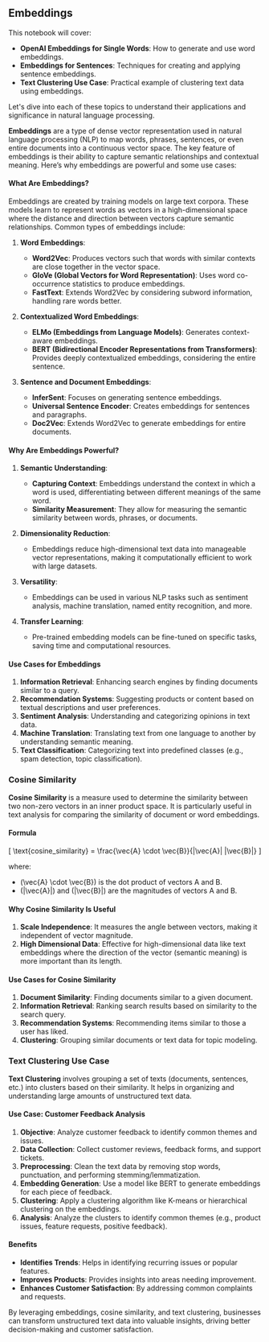 ## Embeddings

This notebook will cover:

- **OpenAI Embeddings for Single Words**: How to generate and use word embeddings.
- **Embeddings for Sentences**: Techniques for creating and applying sentence embeddings.
- **Text Clustering Use Case**: Practical example of clustering text data using embeddings.

Let's dive into each of these topics to understand their applications and significance in natural language processing.

**Embeddings** are a type of dense vector representation used in natural language processing (NLP) to map words, phrases, sentences, or even entire documents into a continuous vector space. The key feature of embeddings is their ability to capture semantic relationships and contextual meaning. Here’s why embeddings are powerful and some use cases:

#### What Are Embeddings?

Embeddings are created by training models on large text corpora. These models learn to represent words as vectors in a high-dimensional space where the distance and direction between vectors capture semantic relationships. Common types of embeddings include:

1. **Word Embeddings**:
   - **Word2Vec**: Produces vectors such that words with similar contexts are close together in the vector space.
   - **GloVe (Global Vectors for Word Representation)**: Uses word co-occurrence statistics to produce embeddings.
   - **FastText**: Extends Word2Vec by considering subword information, handling rare words better.

2. **Contextualized Word Embeddings**:
   - **ELMo (Embeddings from Language Models)**: Generates context-aware embeddings.
   - **BERT (Bidirectional Encoder Representations from Transformers)**: Provides deeply contextualized embeddings, considering the entire sentence.

3. **Sentence and Document Embeddings**:
   - **InferSent**: Focuses on generating sentence embeddings.
   - **Universal Sentence Encoder**: Creates embeddings for sentences and paragraphs.
   - **Doc2Vec**: Extends Word2Vec to generate embeddings for entire documents.

#### Why Are Embeddings Powerful?

1. **Semantic Understanding**:
   - **Capturing Context**: Embeddings understand the context in which a word is used, differentiating between different meanings of the same word.
   - **Similarity Measurement**: They allow for measuring the semantic similarity between words, phrases, or documents.

2. **Dimensionality Reduction**:
   - Embeddings reduce high-dimensional text data into manageable vector representations, making it computationally efficient to work with large datasets.

3. **Versatility**:
   - Embeddings can be used in various NLP tasks such as sentiment analysis, machine translation, named entity recognition, and more.

4. **Transfer Learning**:
   - Pre-trained embedding models can be fine-tuned on specific tasks, saving time and computational resources.

#### Use Cases for Embeddings

1. **Information Retrieval**: Enhancing search engines by finding documents similar to a query.
2. **Recommendation Systems**: Suggesting products or content based on textual descriptions and user preferences.
3. **Sentiment Analysis**: Understanding and categorizing opinions in text data.
4. **Machine Translation**: Translating text from one language to another by understanding semantic meaning.
5. **Text Classification**: Categorizing text into predefined classes (e.g., spam detection, topic classification).

### Cosine Similarity

**Cosine Similarity** is a measure used to determine the similarity between two non-zero vectors in an inner product space. It is particularly useful in text analysis for comparing the similarity of document or word embeddings.

#### Formula
\[ \text{cosine\_similarity} = \frac{\vec{A} \cdot \vec{B}}{\|\vec{A}\| \|\vec{B}\|} \]

where:
- \(\vec{A} \cdot \vec{B}\) is the dot product of vectors A and B.
- \(\|\vec{A}\|\) and \(\|\vec{B}\|\) are the magnitudes of vectors A and B.

#### Why Cosine Similarity Is Useful

1. **Scale Independence**: It measures the angle between vectors, making it independent of vector magnitude.
2. **High Dimensional Data**: Effective for high-dimensional data like text embeddings where the direction of the vector (semantic meaning) is more important than its length.

#### Use Cases for Cosine Similarity

1. **Document Similarity**: Finding documents similar to a given document.
2. **Information Retrieval**: Ranking search results based on similarity to the search query.
3. **Recommendation Systems**: Recommending items similar to those a user has liked.
4. **Clustering**: Grouping similar documents or text data for topic modeling.

### Text Clustering Use Case

**Text Clustering** involves grouping a set of texts (documents, sentences, etc.) into clusters based on their similarity. It helps in organizing and understanding large amounts of unstructured text data.

#### Use Case: Customer Feedback Analysis

1. **Objective**: Analyze customer feedback to identify common themes and issues.
2. **Data Collection**: Collect customer reviews, feedback forms, and support tickets.
3. **Preprocessing**: Clean the text data by removing stop words, punctuation, and performing stemming/lemmatization.
4. **Embedding Generation**: Use a model like BERT to generate embeddings for each piece of feedback.
5. **Clustering**: Apply a clustering algorithm like K-means or hierarchical clustering on the embeddings.
6. **Analysis**: Analyze the clusters to identify common themes (e.g., product issues, feature requests, positive feedback).

#### Benefits

- **Identifies Trends**: Helps in identifying recurring issues or popular features.
- **Improves Products**: Provides insights into areas needing improvement.
- **Enhances Customer Satisfaction**: By addressing common complaints and requests.

By leveraging embeddings, cosine similarity, and text clustering, businesses can transform unstructured text data into valuable insights, driving better decision-making and customer satisfaction.
